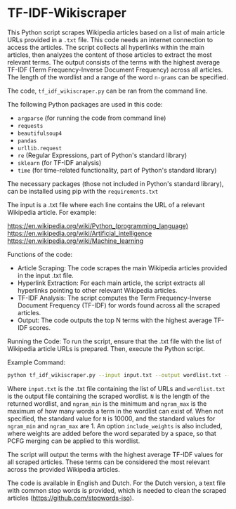 # TF-IDF-Wikiscraper
This Python script scrapes Wikipedia articles based on a list of main article URLs provided in a `.txt` file. This code needs an internet connection to access the articles.
The script collects all hyperlinks within the main articles, then analyzes the content of those articles to extract the most relevant terms. 
The output consists of the terms with the highest average TF-IDF (Term Frequency-Inverse Document Frequency) across all articles. The length of the wordlist and a range of the word `n-grams` can be specified.

The code, `tf_idf_wikiscraper.py` can be ran from the command line.

The following Python packages are used in this code:
- `argparse` (for running the code from command line)
- `requests`
- `beautifulsoup4`
- `pandas`
- `urllib.request`
- `re` (Regular Expressions, part of Python's standard library)
- `sklearn` (for TF-IDF analysis)
- `time` (for time-related functionality, part of Python's standard library)

The necessary packages (those not included in Python's standard library), can be installed using pip with the `requirements.txt`


The input is a .txt file where each line contains the URL of a relevant Wikipedia article. For example:

https://en.wikipedia.org/wiki/Python_(programming_language)  
https://en.wikipedia.org/wiki/Artificial_intelligence  
https://en.wikipedia.org/wiki/Machine_learning  

Functions of the code:
- Article Scraping: The code scrapes the main Wikipedia articles provided in the input .txt file.  
- Hyperlink Extraction: For each main article, the script extracts all hyperlinks pointing to other relevant Wikipedia articles.  
- TF-IDF Analysis: The script computes the Term Frequency-Inverse Document Frequency (TF-IDF) for words found across all the scraped articles.  
- Output: The code outputs the top N terms with the highest average TF-IDF scores.

Running the Code:
To run the script, ensure that the .txt file with the list of Wikipedia article URLs is prepared. Then, execute the Python script.

Example Command:
```bash
python tf_idf_wikiscraper.py --input input.txt --output wordlist.txt --N 50000 --ngram_max 2
```

Where `input.txt` is the .txt file containing the list of URLs and `wordlist.txt` is the output file containing the scraped wordlist. `N` is the length of the returned wordlist, and `ngram_min` is the minimum and `ngram_max` is the maximum of how many words a term in the wordlist can exist of. When not specified, the standard value for `N` is 10000, and the standard values for `ngram_min` and `ngram_max` are 1. An option `include_weights` is also included, where weights are added before the word separated by a space, so that PCFG merging can be applied to this wordlist.

The script will output the terms with the highest average TF-IDF values for all scraped articles. These terms can be considered the most relevant across the provided Wikipedia articles.

The code is available in English and Dutch. For the Dutch version, a text file with common stop words is provided, which is needed to clean the scraped articles (https://github.com/stopwords-iso).
